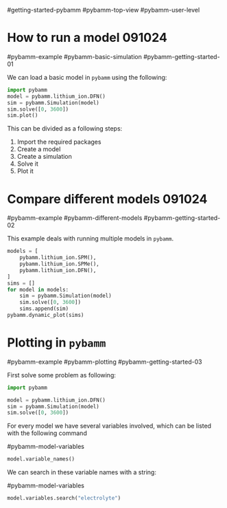 #getting-started-pybamm #pybamm-top-view #pybamm-user-level
# How to run a model 091024
#pybamm-example #pybamm-basic-simulation  #pybamm-getting-started-01

We can load a basic model in `pybamm` using the following:

```python
import pybamm
model = pybamm.lithium_ion.DFN()
sim = pybamm.Simulation(model)
sim.solve([0, 3600])
sim.plot()
```

This can be divided as a following steps:
1. Import the required packages
2. Create a model
3. Create a simulation
4. Solve it
5. Plot it

# Compare different models 091024
#pybamm-example #pybamm-different-models #pybamm-getting-started-02

This example deals with running multiple models in `pybamm`.
```python
models = [
    pybamm.lithium_ion.SPM(),
    pybamm.lithium_ion.SPMe(),
    pybamm.lithium_ion.DFN(),
]
sims = []
for model in models:
    sim = pybamm.Simulation(model)
    sim.solve([0, 3600])
    sims.append(sim)
pybamm.dynamic_plot(sims)
```

# Plotting in `pybamm`
#pybamm-example #pybamm-plotting #pybamm-getting-started-03

First solve some problem as following:
```python
import pybamm

model = pybamm.lithium_ion.DFN()
sim = pybamm.Simulation(model)
sim.solve([0, 3600])
```

For every model we have several variables involved, which can be listed with the following command

#pybamm-model-variables
```python 
model.variable_names()
```

We can search in these variable names with a string:

#pybamm-model-variables
```python 
model.variables.search("electrolyte")
```


